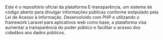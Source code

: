 Este é o repositório oficial da plataforma E-transparência, um sistema de código aberto para divulgar informações públicas conforme estipulado pela Lei de Acesso à Informação. Desenvolvido com PHP e utilizando o framework Laravel para aplicativos web como base, a plataforma visa aumentar a transparência do poder público e facilitar o acesso dos cidadãos aos dados públicos.

